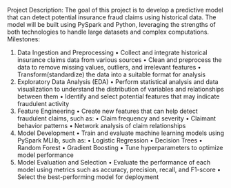 Project Description: The goal of this project is to develop a predictive model that can detect potential insurance fraud claims using historical data. The model will be built using PySpark and Python, leveraging the strengths of both technologies to handle large datasets and complex computations.
Milestones:
1.	Data Ingestion and Preprocessing
•	Collect and integrate historical insurance claims data from various sources
•	Clean and preprocess the data to remove missing values, outliers, and irrelevant features
•	Transform(standardize)  the data into a suitable format for analysis
2.	Exploratory Data Analysis (EDA)
•	Perform statistical analysis and data visualization to understand the distribution of variables and relationships between them
•	Identify and select  potential features that may indicate fraudulent activity
3.	Feature Engineering
•	Create new features that can help detect fraudulent claims, such as:
•	Claim frequency and severity
•	Claimant behavior patterns
•	Network analysis of claim relationships
4.	Model Development
•	Train and evaluate machine learning models using PySpark MLlib, such as:
•	Logistic Regression
•	Decision Trees
•	Random Forest
•	Gradient Boosting
•	Tune hyperparameters to optimize model performance
5.	Model Evaluation and Selection
•	Evaluate the performance of each model using metrics such as accuracy, precision, recall, and F1-score
•	Select the best-performing model for deployment
